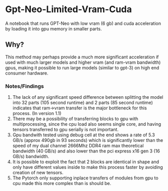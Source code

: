 # Gpt-Neo-Limited-Vram-Cuda
 A notebook that runs GPT-Neo with low vram (6 gb) and cuda acceleration by loading it into gpu memory in smaller parts.<br>
## Why?
This method may perhaps provide a much more significant acceleration if used with much larger models and higher vram (and ram-vram bandwidth) gpus, making it possible to run large models (similar to gpt-3) on high end consumer hardware.
### Notes/Findings
1. The lack of any significant speed difference between splitting the model into 32 parts (105 second runtime) and 2 parts (85 second runtime) indicates that ram->vram transfer is the major bottleneck for this process. (In version 1.1) <br> 
2. There may be a possibility of transferring blocks to gpu with multiprocessing, since the cpu load also seems single core, and having tensors transferred to gpu serially is not important. <br>
3. Gpu bandwith tested using debug cell at the end shows a rate of 5.3 GB/s (approx 490gb in 93 seconds) which is significantly lower than the speed of my dual channel 2666Mhz DDR4 ram max theoretical bandwidth (40 GB/s) and also lower than the pci express x16 gen 3 (16 GB/s) bandwidth.<br>
4. It is possible to exploit the fact that 2 blocks are identical in shape and only have different values inside to make this process faster by avoiding creation of new tensors.<br>
5. The Pytorch only supporting inplace transfers of modules from gpu to cpu made this more complex than is should be.
